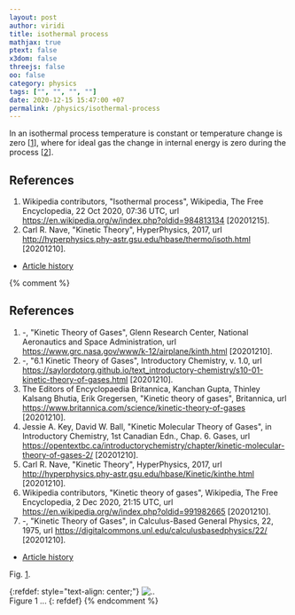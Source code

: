 ```yaml
---
layout: post
author: viridi
title: isothermal process
mathjax: true
ptext: false
x3dom: false
threejs: false
oo: false
category: physics
tags: ["", "", "", ""]
date: 2020-12-15 15:47:00 +07
permalink: /physics/isothermal-process
---
```

In an isothermal process temperature is constant or temperature change is zero [[1](#ref1)], where for ideal gas the change in internal energy is zero during the process [[2](#ref2)].



## References
1. <a name="ref1"></a>Wikipedia contributors, "Isothermal process", Wikipedia, The Free Encyclopedia, 22 Oct 2020, 07:36 UTC, url <https://en.wikipedia.org/w/index.php?oldid=984813134> [20201215].
2. <a name="ref2"></a>Carl R. Nave, "Kinetic Theory", HyperPhysics, 2017, url <http://hyperphysics.phy-astr.gsu.edu/hbase/thermo/isoth.html> [20201210].

+ [Article history](https://github.com/butiran/butiran.github.io/commits/master/_posts/phys/2020-12-15-isothermal-process.md)

{% comment %}
## References
1. <a name="ref1"></a> -, "Kinetic Theory of Gases", Glenn Research Center, National Aeronautics and Space Administration, url <https://www.grc.nasa.gov/www/k-12/airplane/kinth.html> [20201210].
2. <a name="ref2"></a>-, "6.1 Kinetic Theory of Gases", Introductory Chemistry, v. 1.0, url <https://saylordotorg.github.io/text_introductory-chemistry/s10-01-kinetic-theory-of-gases.html> [20201210].
3. <a name="ref3"></a>The Editors of Encyclopaedia Britannica, Kanchan Gupta, Thinley Kalsang Bhutia, Erik Gregersen, "Kinetic theory of gases", Britannica, url <https://www.britannica.com/science/kinetic-theory-of-gases> [20201210].
4. <a name="ref4"></a>Jessie A. Key, David W. Ball, "Kinetic Molecular Theory of Gases", in Introductory Chemistry, 1st Canadian Edn., Chap. 6. Gases, url <https://opentextbc.ca/introductorychemistry/chapter/kinetic-molecular-theory-of-gases-2/> [20201210].
5. <a name="ref5"></a>Carl R. Nave, "Kinetic Theory", HyperPhysics, 2017, url <http://hyperphysics.phy-astr.gsu.edu/hbase/Kinetic/kinthe.html> [20201210].
6. <a name="ref6"></a>Wikipedia contributors, "Kinetic theory of gases", Wikipedia, The Free Encyclopedia, 2 Dec 2020, 21:15 UTC, url <https://en.wikipedia.org/w/index.php?oldid=991982665> [20201210].
7. <a name="ref7"></a>-, "Kinetic Theory of Gases", in Calculus-Based General Physics, 22, 1975, url <https://digitalcommons.unl.edu/calculusbasedphysics/22/> [20201210].

+ [Article history](https://github.com/butiran/butiran.github.io/commits/master/_posts/001-01-01-blank.md)

Fig. <a href="#fig:x">1</a>.

{:refdef: style="text-align: center;"}
![..](/assets/img/phys/x.png)
<br />
Figure <a name="fig:x">1</a> ...
{: refdef}
{% endcomment %}
